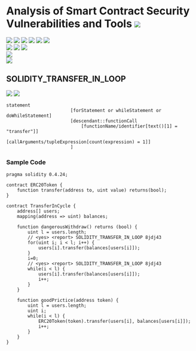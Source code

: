 # Analysis of Smart Contract Security Vulnerabilities and Tools ![](https://img.shields.io/badge/-Live-brightgreen)
![](https://img.shields.io/badge/Batch-UG21CYS-lightgreen) ![](https://img.shields.io/badge/Batch-PG21CYS-green) ![](https://img.shields.io/badge/Batch-UG22CYS-lightgreen) ![](https://img.shields.io/badge/Batch-PG21CYS-green) ![](https://img.shields.io/badge/Batch-PhD-darkgreen) ![](https://img.shields.io/badge/-B_RIG-darkgreen)<br/>   ![](https://img.shields.io/badge/BlockchainCourse-21CY712-green)  ![](https://img.shields.io/badge/-M.Tech_Dissertation-blue) ![](https://img.shields.io/badge/Focus-Smart_Contract_Security-yellow) <br/>
![](https://img.shields.io/badge/Blockchain-Ethereum-blue)   <br/> 
![](https://img.shields.io/badge/Language-Solidity-blue)

## SOLIDITY_TRANSFER_IN_LOOP

![](https://img.shields.io/badge/Pattern_ID-8jdj43-gold) ![](https://img.shields.io/badge/Severity-2-brown) 

```
statement
                        [forStatement or whileStatement or doWhileStatement]
                        [descendant::functionCall
                            [functionName/identifier[text()[1] = "transfer"]]
                            [callArguments/tupleExpression[count(expression) = 1]]
                        ]
```

### Sample Code

```
pragma solidity 0.4.24;

contract ERC20Token {
    function transfer(address to, uint value) returns(bool);
}

contract TransferInCycle {
    address[] users;
    mapping(address => uint) balances;

    function dangerousWithdraw() returns (bool) {
        uint l = users.length;
        // <yes> <report> SOLIDITY_TRANSFER_IN_LOOP 8jdj43
        for(uint i; i < l; i++) {
            users[i].transfer(balances[users[i]]);
        }
        i=0;
        // <yes> <report> SOLIDITY_TRANSFER_IN_LOOP 8jdj43
        while(i < l) {
            users[i].transfer(balances[users[i]]);
            i++;
        }
    }

    function goodPrictice(address token) {
        uint l = users.length;
        uint i;
        while(i < l) {
            ERC20Token(token).transfer(users[i], balances[users[i]]);
            i++;
        }
    }
}
```
